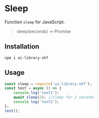 # Sleep
Function `sleep` for JavaScript. 
>sleep(seconds) -> Promise
## Installation

    npm i ui-library-shf

## Usage

```js
const sleep = require('ui-library-shf');
const test = async () => {
	console.log('text1');
	await sleep(2); //sleep for 2 seconds
	console.log('text2');
};
test();
```